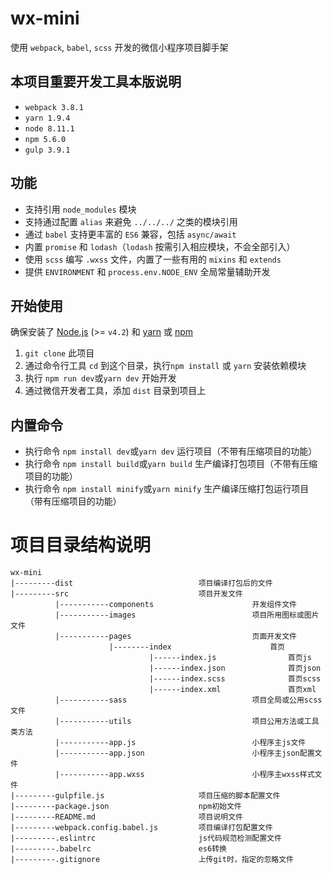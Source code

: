 # wx-mini

使用 `webpack`, `babel`, `scss` 开发的微信小程序项目脚手架

## 本项目重要开发工具本版说明

* `webpack 3.8.1`
* `yarn 1.9.4`
* `node 8.11.1`
* `npm 5.6.0`
* `gulp 3.9.1`

## 功能

* 支持引用 `node_modules` 模块
* 支持通过配置 `alias` 来避免 `../../../` 之类的模块引用
* 通过 `babel` 支持更丰富的 `ES6` 兼容，包括 `async/await`
* 内置 `promise` 和 `lodash`（`lodash` 按需引入相应模块，不会全部引入）
* 使用 `scss` 编写 `.wxss` 文件，内置了一些有用的 `mixins` 和 `extends`
* 提供 `ENVIRONMENT` 和 `process.env.NODE_ENV` 全局常量辅助开发

## 开始使用

确保安装了 [Node.js](https://nodejs.org/) (>= `v4.2`) 和 [yarn](https://yarnpkg.com) 或 [npm](https://www.npmjs.com/package/npm)

1.  `git clone` 此项目
2.  通过命令行工具 `cd` 到这个目录，执行`npm install` 或 `yarn` 安装依赖模块
3.  执行 `npm run dev`或`yarn dev` 开始开发
4.  通过微信开发者工具，添加 `dist` 目录到项目上

## 内置命令

* 执行命令  `npm install dev`或`yarn dev` 运行项目（不带有压缩项目的功能）
* 执行命令  `npm install build`或`yarn build` 生产编译打包项目（不带有压缩项目的功能）
* 执行命令  `npm install minify`或`yarn minify` 生产编译压缩打包运行项目（带有压缩项目的功能）

# 项目目录结构说明
``````
wx-mini
|---------dist                            项目编译打包后的文件
|---------src                             项目开发文件
          |-----------components                      开发组件文件
          |-----------images                          项目所用图标或图片文件
          |-----------pages                           页面开发文件
                      |--------index                      首页
                               |------index.js                首页js
                               |------index.json              首页json
                               |------index.scss              首页scss
                               |------index.xml               首页xml
          |-----------sass                            项目全局或公用scss文件
          |-----------utils                           项目公用方法或工具类方法
          |-----------app.js                          小程序主js文件
          |-----------app.json                        小程序主json配置文件
          |-----------app.wxss                        小程序主wxss样式文件
|---------gulpfile.js                     项目压缩的脚本配置文件
|---------package.json                    npm初始文件
|---------README.md                       项目说明文件
|---------webpack.config.babel.js         项目编译打包配置文件
|---------.eslintrc                       js代码规范检测配置文件
|---------.babelrc                        es6转换
|---------.gitignore                      上传git时，指定的忽略文件
``````
